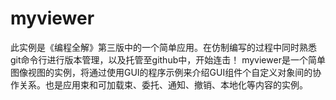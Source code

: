 # myviewer
此实例是《编程全解》第三版中的一个简单应用。在仿制编写的过程中同时熟悉git命令行进行版本管理，以及托管至github中，开始连击！
myviewer是一个简单图像视图的实例，将通过使用GUI的程序示例来介绍GUI组件个自定义对象间的协作关系。也是应用束和可加载束、委托、通知、撤销、本地化等内容的实例。